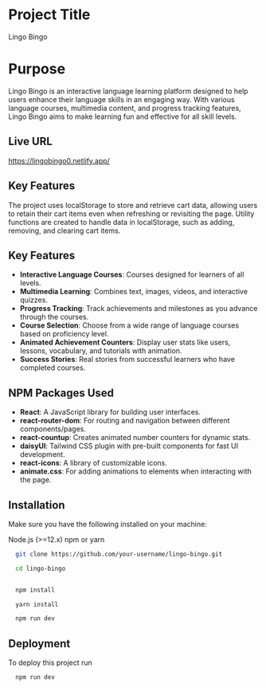 
# Project Title
Lingo Bingo

# Purpose
Lingo Bingo is an interactive language learning platform designed to help users enhance their language skills in an engaging way. With various language courses, multimedia content, and progress tracking features, Lingo Bingo aims to make learning fun and effective for all skill levels.

## Live URL
https://lingobingo0.netlify.app/ 

## Key Features
The project uses localStorage to store and retrieve cart data, allowing users to retain their cart items even when refreshing or revisiting the page. Utility functions are created to handle data in localStorage, such as adding, removing, and clearing cart items.

## Key Features
- **Interactive Language Courses**: Courses designed for learners of all levels.
- **Multimedia Learning**: Combines text, images, videos, and interactive quizzes.
- **Progress Tracking**: Track achievements and milestones as you advance through the courses.
- **Course Selection**: Choose from a wide range of language courses based on proficiency level.
- **Animated Achievement Counters**: Display user stats like users, lessons, vocabulary, and tutorials with animation.
- **Success Stories**: Real stories from successful learners who have completed courses.

## NPM Packages Used
- **React**: A JavaScript library for building user interfaces.
- **react-router-dom**: For routing and navigation between different components/pages.
- **react-countup**: Creates animated number counters for dynamic stats.
- **daisyUI**: Tailwind CSS plugin with pre-built components for fast UI development.
- **react-icons**: A library of customizable icons.
- **animate.css**: For adding animations to elements when interacting with the page.

## Installation
Make sure you have the following installed on your machine:

Node.js (>=12.x)
npm or yarn

```bash
  git clone https://github.com/your-username/lingo-bingo.git

```
```bash
  cd lingo-bingo



```
```bash
  npm install
```
```bash
  yarn install

```
```bash
  npm run dev

```



## Deployment

To deploy this project run

```bash
  npm run dev
```

